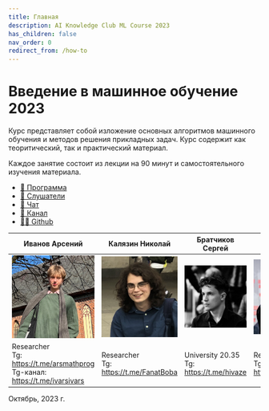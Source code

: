 ```yaml
---
title: Главная
description: AI Knowledge Club ML Course 2023
has_children: false
nav_order: 0
redirect_from: /how-to
---
```


# Введение в машинное обучение 2023
Курс представляет собой изложение основных алгоритмов машинного обучения и методов решения прикладных задач. Курс содержит как теоритический, так и практический материал. 

Каждое занятие состоит из лекции на 90 минут и самостоятельного изучения материала. 

* [🚀 Программа](/docs/program)
* [🧠 Слушатели](/docs/students)
* [📧 Чат](https://t.me/+vEZLTQ9wWT44OTRi)
* [📧 Канал](https://t.me/+JuVvTYm2i9pjYjg6)
* [👨‍💻 Github](https://github.com/AI-Knowledge-Club/AI-Knowledge-Club.github.io)


| Иванов Арсений | Калязин Николай | Братчиков Сергей | Новицкий Лев | Стрижаков Даниил | Афанасьев Максим | Волков Даниил |
| ------------ | ------------- | ------------- | ------------- | ------------- | ------------- | ------------- |
| <img src="arsy.jpg" width="250"> | <img src="3.jpg" width="250"> | <img src="4.jpg" width="250"> | <img src="levv2.jpg" width="250">  | <img src="danya_strzh.jpeg" width="250">  | <img src="maks.jpeg" width="250">  | <img src="levv2.jpg" width="250">  |
| Researcher <br> Tg: <https://t.me/arsmathprog> <br> Tg-канал: <https://t.me/ivarsivars> | Researcher <br> Tg:  <https://t.me/FanatBoba>  |  University 20.35 <br> Tg:  <https://t.me/hivaze>  | Researcher <br> Tg:  <https://t.me/leffffffffffff> | Researcher <br> Tg:  <https://t.me/trifltt> | Researcher <br> Tg:  <https://t.me/mrapplexz> | Researcher <br> Tg:  <https://t.me/wolf_Da> |

Октябрь, 2023 г.
